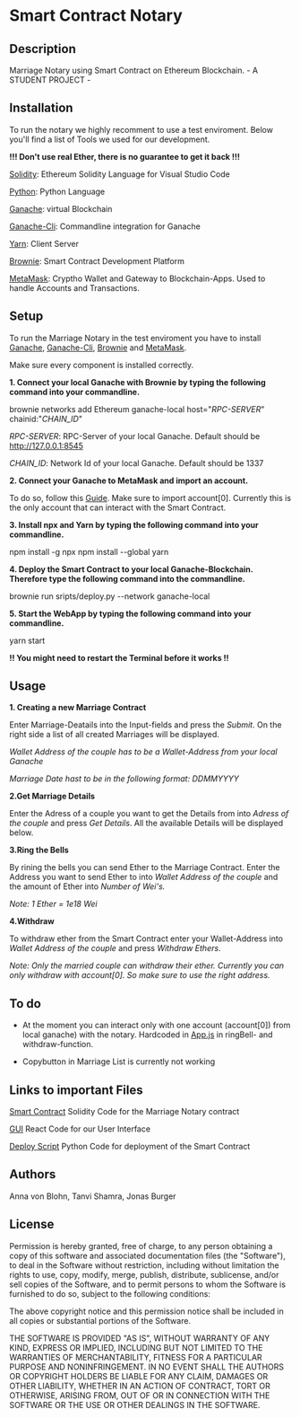 # Smart Contract Notary

## Description
Marriage Notary using Smart Contract on Ethereum Blockchain. - A STUDENT PROJECT -

## Installation
To run the notary we highly recomment to use a test enviroment. Below you'll find a list of Tools we used for our development.

**!!! Don't use real Ether, there is no guarantee to get it back !!!**

[Solidity](https://marketplace.visualstudio.com/items?itemName=JuanBlanco.solidity): Ethereum Solidity Language for Visual Studio Code

[Python](https://www.python.org/downloads/): Python Language

[Ganache](https://trufflesuite.com/ganache/): virtual Blockchain

[Ganache-Cli](https://docs.nethereum.com/en/latest/ethereum-and-clients/ganache-cli/): Commandline integration for Ganache

[Yarn](https://classic.yarnpkg.com/lang/en/docs/install/#windows-stable): Client Server

[Brownie](https://eth-brownie.readthedocs.io/en/stable/install.html): Smart Contract Development Platform

[MetaMask](https://metamask.io/): Cryptho Wallet and Gateway to Blockchain-Apps. Used to handle Accounts and Transactions.

## Setup

To run the Marriage Notary in the test enviroment you have to install [Ganache](https://trufflesuite.com/ganache/), [Ganache-Cli](https://docs.nethereum.com/en/latest/ethereum-and-clients/ganache-cli/), [Brownie](https://eth-brownie.readthedocs.io/en/stable/install.html) and [MetaMask](https://metamask.io/). 

Make sure every component is installed correctly.

**1. Connect your local Ganache with Brownie by typing the following command into your commandline.**

brownie networks add Ethereum ganache-local host="_RPC-SERVER_" chainid:"_CHAIN_ID_"

_RPC-SERVER_: RPC-Server of your local Ganache. Default should be http://127.0.0.1:8545

_CHAIN_ID_: Network Id of your local Ganache. Default should be 1337

**2. Connect your Ganache to MetaMask and import an account.**

To do so, follow this [Guide](https://www.youtube.com/watch?v=lv4HEyiw4EQ). Make sure to import account[0]. Currently this is the only account that can interact with the Smart Contract.

**3. Install npx and Yarn by typing the following command into your commandline.**

npm install -g npx
npm install --global yarn

**4. Deploy the Smart Contract to your local Ganache-Blockchain. Therefore type the following command into the commandline.**

brownie run sripts/deploy.py --network ganache-local

**5. Start the WebApp by typing the following command into your commandline.**

yarn start

**!! You might need to restart the Terminal before it works !!**

## Usage

**1. Creating a new Marriage Contract**

Enter Marriage-Deatails into the Input-fields and press the _Submit_. On the right side a list of all created Marriages will be displayed.

_Wallet Address of the couple has to be a Wallet-Address from your local Ganache_

_Marriage Date hast to be in the following format: DDMMYYYY_

**2.Get Marriage Details**

Enter the Adress of a couple you want to get the Details from into _Adress of the couple_ and press _Get Details_. All the available Details will be displayed below.

**3.Ring the Bells**

By rining the bells you can send Ether to the Marriage Contract. Enter the Address you want to send Ether to into _Wallet Address of the couple_ and the amount of Ether into _Number of Wei's._

_Note: 1 Ether = 1e18 Wei_

**4.Withdraw**

To withdraw ether from the Smart Contract enter your Wallet-Address into _Wallet Address of the couple_ and press _Withdraw Ethers_.

_Note: Only the married couple can withdraw their ether. Currently you can only withdraw with account[0]. So make sure to use the right address._


## To do

- At the moment you can interact only with one account (account[0]) from local ganache) with the notary. 
Hardcoded in [App.js](client\src\App.js) in ringBell- and withdraw-function.

- Copybutton in Marriage List is currently not working

## Links to important Files
[Smart Contract](smart-contract\contracts\MarriageContract.sol) Solidity Code for the Marriage Notary contract

[GUI](client\src\App.js) React Code for our User Interface

[Deploy Script](scripts\deploy.py) Python Code for deployment of the Smart Contract

## Authors
Anna von Blohn, Tanvi Shamra, Jonas Burger

## License
Permission is hereby granted, free of charge, to any person obtaining a copy of this software and associated documentation files (the "Software"), to deal in the Software without restriction, including without limitation the rights to use, copy, modify, merge, publish, distribute, sublicense, and/or sell copies of the Software, and to permit persons to whom the Software is furnished to do so, subject to the following conditions:

The above copyright notice and this permission notice shall be included in all copies or substantial portions of the Software.

THE SOFTWARE IS PROVIDED "AS IS", WITHOUT WARRANTY OF ANY KIND, EXPRESS OR IMPLIED, INCLUDING BUT NOT LIMITED TO THE WARRANTIES OF MERCHANTABILITY, FITNESS FOR A PARTICULAR PURPOSE AND NONINFRINGEMENT. IN NO EVENT SHALL THE AUTHORS OR COPYRIGHT HOLDERS BE LIABLE FOR ANY CLAIM, DAMAGES OR OTHER LIABILITY, WHETHER IN AN ACTION OF CONTRACT, TORT OR OTHERWISE, ARISING FROM, OUT OF OR IN CONNECTION WITH THE SOFTWARE OR THE USE OR OTHER DEALINGS IN THE SOFTWARE.

